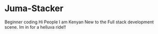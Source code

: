 # Juma-Stacker
Beginner coding
Hi People
I am Kenyan
New to the Full stack development scene.
Im in for a helluva ride!!
